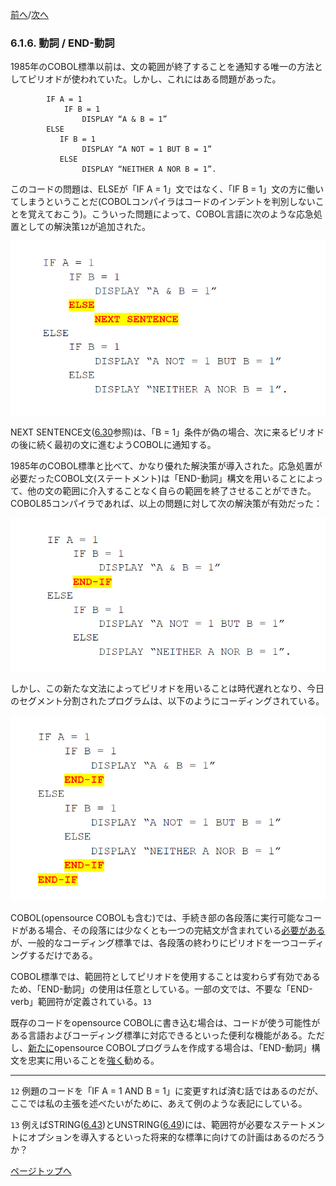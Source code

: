 <!--navi start-->
[前へ](6-1-5.md)/[次へ](6-1-7.md)
<!--navi end-->
### 6.1.6. 動詞 / END-動詞

1985年のCOBOL標準以前は、文の範囲が終了することを通知する唯一の方法としてピリオドが使われていた。しかし、これにはある問題があった。

```
        IF A = 1
            IF B = 1
                DISPLAY “A & B = 1”
        ELSE
           IF B = 1
                DISPLAY “A NOT = 1 BUT B = 1”
           ELSE
                DISPLAY “NEITHER A NOR B = 1”.
```

このコードの問題は、ELSEが「IF A = 1」文ではなく、「IF B = 1」文の方に働いてしまうということだ(COBOLコンパイラはコードのインデントを判別しないことを覚えておこう)。こういった問題によって、COBOL言語に次のような応急処置としての解決策`12`が追加された。

![alt text](Image/6-16-1.png)

NEXT SENTENCE文([6.30](6-30.md)参照)は、「B = 1」条件が偽の場合、次に来るピリオドの後に続く最初の文に進むようCOBOLに通知する。

1985年のCOBOL標準と比べて、かなり優れた解決策が導入された。応急処置が必要だったCOBOL文(ステートメント)は「END-動詞」構文を用いることによって、他の文の範囲に介入することなく自らの範囲を終了させることができた。COBOL85コンパイラであれば、以上の問題に対して次の解決策が有効だった：

![alt text](Image/6-16-2.png)

しかし、この新たな文法によってピリオドを用いることは時代遅れとなり、今日のセグメント分割されたプログラムは、以下のようにコーディングされている。

![alt text](Image/6-16-3.png)

COBOL(opensource COBOLも含む)では、手続き部の各段落に実行可能なコードがある場合、その段落には少なくとも一つの完結文が含まれている<u>必要がある</u>が、一般的なコーディング標準では、各段落の終わりにピリオドを一つコーディングするだけである。

COBOL標準では、範囲符としてピリオドを使用することは変わらず有効であるため、「END-動詞」の使用は任意としている。一部の文では、不要な「END-verb」範囲符が定義されている。`13`

既存のコードをopensource COBOLに書き込む場合は、コードが使う可能性がある言語およびコーディング標準に対応できるといった便利な機能がある。ただし、<u>新たに</u>opensource COBOLプログラムを作成する場合は、「END-動詞」構文を忠実に用いることを<u>強く</u>勧める。

---
`12` 例題のコードを「IF A = 1 AND B = 1」に変更すれば済む話ではあるのだが、ここでは私の主張を述べたいがために、あえて例のような表記にしている。

`13` 例えばSTRING([6.43](6-43.md))とUNSTRING([6.49](6-49.md))には、範囲符が必要なステートメントにオプションを導入するといった将来的な標準に向けての計画はあるのだろうか？

[ページトップへ](6-1-6.md)
